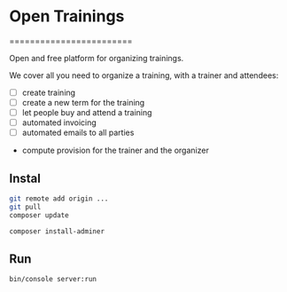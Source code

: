 # Open Trainings
========================

Open and free platform for organizing trainings. 

We cover all you need to organize a training, with a trainer and attendees:

- [ ] create training
- [ ] create a new term for the training
- [ ] let people buy and attend a training
- [ ] automated invoicing
- [ ] automated emails to all parties
- compute provision for the trainer and the organizer

## Instal

```bash
git remote add origin ...
git pull
composer update

composer install-adminer
```

## Run

```bash
bin/console server:run
```
